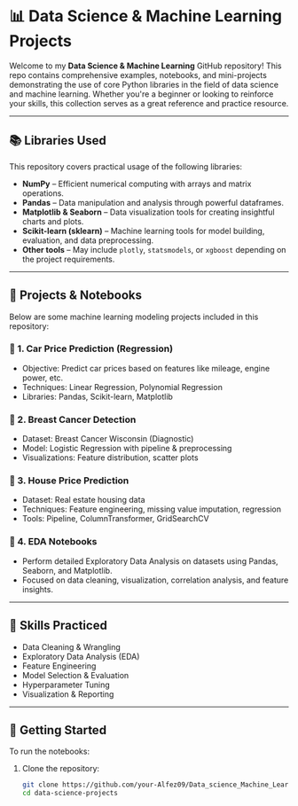 # 📊 Data Science & Machine Learning Projects

Welcome to my **Data Science & Machine Learning** GitHub repository! This repo contains comprehensive examples, notebooks, and mini-projects demonstrating the use of core Python libraries in the field of data science and machine learning. Whether you're a beginner or looking to reinforce your skills, this collection serves as a great reference and practice resource.

---

## 📚 Libraries Used

This repository covers practical usage of the following libraries:

- **NumPy** – Efficient numerical computing with arrays and matrix operations.
- **Pandas** – Data manipulation and analysis through powerful dataframes.
- **Matplotlib & Seaborn** – Data visualization tools for creating insightful charts and plots.
- **Scikit-learn (sklearn)** – Machine learning tools for model building, evaluation, and data preprocessing.
- **Other tools** – May include `plotly`, `statsmodels`, or `xgboost` depending on the project requirements.

---

## 🧠 Projects & Notebooks

Below are some machine learning modeling projects included in this repository:

### 🔹 1. **Car Price Prediction (Regression)**
- Objective: Predict car prices based on features like mileage, engine power, etc.
- Techniques: Linear Regression, Polynomial Regression
- Libraries: Pandas, Scikit-learn, Matplotlib

### 🔹 2. **Breast Cancer Detection**
- Dataset: Breast Cancer Wisconsin (Diagnostic)
- Model: Logistic Regression with pipeline & preprocessing
- Visualizations: Feature distribution, scatter plots

### 🔹 3. **House Price Prediction**
- Dataset: Real estate housing data
- Techniques: Feature engineering, missing value imputation, regression
- Tools: Pipeline, ColumnTransformer, GridSearchCV

### 🔹 4. **EDA Notebooks**
- Perform detailed Exploratory Data Analysis on datasets using Pandas, Seaborn, and Matplotlib.
- Focused on data cleaning, visualization, correlation analysis, and feature insights.

---

## 🧰 Skills Practiced

- Data Cleaning & Wrangling
- Exploratory Data Analysis (EDA)
- Feature Engineering
- Model Selection & Evaluation
- Hyperparameter Tuning
- Visualization & Reporting

---

## 🚀 Getting Started

To run the notebooks:

1. Clone the repository:
   ```bash
   git clone https://github.com/your-Alfez09/Data_science_Machine_Learning.git
   cd data-science-projects
